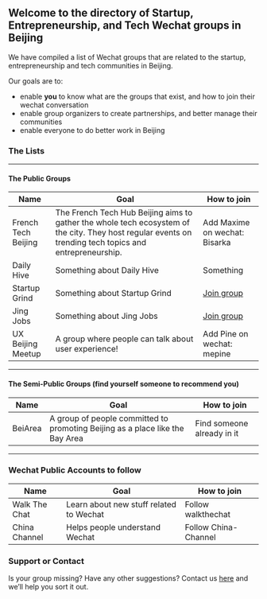 ## Welcome to the directory of Startup, Entrepreneurship, and Tech Wechat groups in Beijing

We have compiled a list of Wechat groups that are related to the startup, entrepreneurship and tech communities in Beijing.

Our goals are to:
- enable **you** to know what are the groups that exist, and how to join their wechat conversation
- enable group organizers to create partnerships, and better manage their communities
- enable everyone to do better work in Beijing


### The Lists
***
#### The Public Groups

Name | Goal | How to join
------------ | ------------- | -------------
French Tech Beijing | The French Tech Hub Beijing aims to gather the whole tech ecosystem of the city. They host regular events on trending tech topics and entrepreneurship. | Add Maxime on wechat: Bisarka
Daily Hive | Something about Daily Hive | Something
Startup Grind | Something about Startup Grind | [Join group](https://github.com/contact)
Jing Jobs | Something about Jing Jobs | [Join group](https://github.com/contact)
UX Beijing Meetup | A group where people can talk about user experience! | Add Pine on wechat: mepine

***
#### The Semi-Public Groups (find yourself someone to recommend you)

Name | Goal | How to join
------------ | ------------- | -------------
BeiArea | A group of people committed to promoting Beijing as a place like the Bay Area | Find someone already in it

***
### Wechat Public Accounts to follow

Name | Goal | How to join
------------ | ------------- | -------------
Walk The Chat | Learn about new stuff related to Wechat | Follow walkthechat
China Channel | Helps people understand Wechat | Follow China-Channel


### Support or Contact

Is your group missing? Have any other suggestions? 
Contact us [here](https://github.com/contact) and we’ll help you sort it out.
